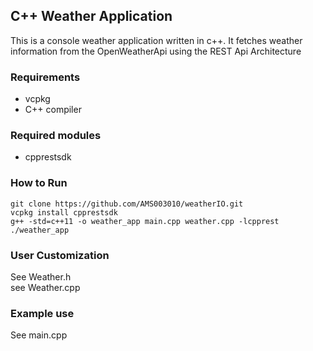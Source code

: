 ## C++ Weather Application ##

This is a console weather application written in c++. It fetches weather information from the OpenWeatherApi using the REST Api Architecture 


### Requirements ###
* vcpkg
* C++ compiler

### Required modules ###
* cpprestsdk


### How to Run ###
    git clone https://github.com/AMS003010/weatherIO.git
    vcpkg install cpprestsdk
    g++ -std=c++11 -o weather_app main.cpp weather.cpp -lcpprest
    ./weather_app

### User Customization ###
See Weather.h<br/>
see Weather.cpp

### Example use ###
See main.cpp
